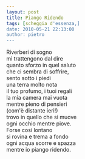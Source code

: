 ```yaml
---
layout: post
title: Piango Ridendo
tags: [scheggia d'essenza,]
date: 2010-05-21 22:13:00
author: pietro
---
```

Riverberi di sogno<br/>mi trattengono dal dire<br/>quanto sforzo in quel saluto<br/>che ci sembra di soffrire,<br/>sento sotto i piedi<br/>una terra molto nota<br/>il tuo profumo, i tuoi regali<br/>la mia camera mai vuota<br/>mentre pieno di pensieri<br/>(com'è distante ieri!)<br/>trovo in quello che si muove<br/>ogni occhio mentre piove.<br/>Forse così lontano<br/>si rovina e trema a fondo<br/>ogni acqua scorre e spazza<br/>mentre io piango ridendo.

